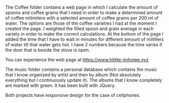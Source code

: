The Coffee folder contains a web page in which I calculate the amount of spoons and coffee grains that I need in order to make a determined amount of coffee milimiters with a selected amount of 
coffee grams per 200 ml of water. The options are those of the coffee varieties I had at the moment I created the page. I weighted the filled spoon and grain average in each variety in order to
make the correct calculations. At the bottom of the page I added the time that I have to wait in minutes for different amount of mililiters of water till that water gets hot. I have 2 numbers 
because the time varies if the door that is beside the stove is open.

You can experience the web page at https://www.hittite-imhotep.xyz


The music folder contains a personal database which contains the music that I know organized by artist and then by album (Not absolutely everything but I continuously update it). The albums that I know completely are marked with green. It has been built with JQuery.


Both projects have responsive design for the case of cellphones.
